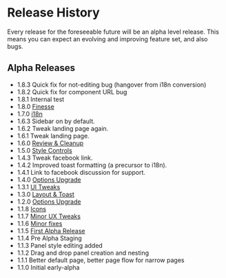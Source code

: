 # Release History

Every release for the foreseeable future will be an alpha level release.  This means you can expect an evolving and improving feature set, and also bugs.

## Alpha Releases
* 1.8.3 Quick fix for not-editing bug (hangover from i18n conversion)
* 1.8.2 Quick fix for component URL bug
* 1.8.1 Internal test
* 1.8.0 [Finesse](https://github.com/ear1grey/structured-start-tab/milestone/14?closed=1)
* 1.7.0 [i18n](https://github.com/ear1grey/structured-start-tab/milestone/17)
* 1.6.3 Sidebar on by default.
* 1.6.2 Tweak landing page again.
* 1.6.1 Tweak landing page.
* 1.6.0 [Review & Cleanup](https://github.com/ear1grey/structured-start-tab/milestone/15?closed=1)
* 1.5.0 [Style Controls](https://github.com/ear1grey/structured-start-tab/milestone/8?closed=1)
* 1.4.3 Tweak facebook link.
* 1.4.2 Improved toast formatting (a precursor to i18n).
* 1.4.1 Link to facebook discussion for support.
* 1.4.0 [Options Upgrade](https://github.com/ear1grey/structured-start-tab/milestone/13?closed=1)
* 1.3.1 [UI Tweaks](https://github.com/ear1grey/structured-start-tab/milestone/10?closed=1)
* 1.3.0 [Layout & Toast](https://github.com/ear1grey/structured-start-tab/milestone/6?closed=1)
* 1.2.0 [Options Upgrade](https://github.com/ear1grey/structured-start-tab/milestone/4?closed=1)
* 1.1.8 [Icons](https://github.com/ear1grey/structured-start-tab/milestone/7?closed=1)
* 1.1.7 [Minor UX Tweaks](https://github.com/ear1grey/structured-start-tab/milestone/3?closed=1)
* 1.1.6 [Minor fixes](https://github.com/ear1grey/structured-start-tab/milestone/2?closed=1)
* 1.1.5 [First Alpha Release](https://github.com/ear1grey/structured-start-tab/milestone/1?closed=1)
* 1.1.4 Pre Alpha Staging
* 1.1.3 Panel style editing added
* 1.1.2 Drag and drop panel creation and nesting
* 1.1.1 Better default page, better page flow for narrow pages
* 1.1.0 Initial early-alpha

